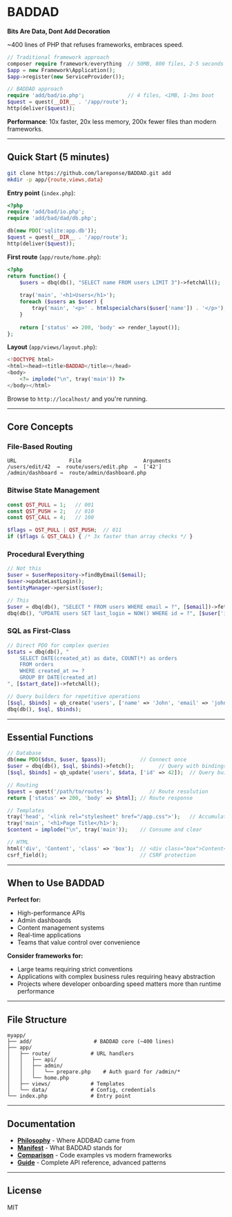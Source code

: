 # BADDAD

**Bits Are Data, Dont Add Decoration**

~400 lines of PHP that refuses frameworks, embraces speed.

```php
// Traditional framework approach
composer require framework/everything  // 50MB, 800 files, 2-5 seconds boot
$app = new Framework\Application();
$app->register(new ServiceProvider());

// BADDAD approach  
require 'add/bad/io.php';              // 4 files, <1MB, 1-2ms boot
$quest = quest(__DIR__ . '/app/route');
http(deliver($quest));
```

**Performance**: 10x faster, 20x less memory, 200x fewer files than modern frameworks.

---

## Quick Start (5 minutes)

```bash
git clone https://github.com/lareponse/BADDAD.git add
mkdir -p app/{route,views,data}
```

**Entry point** (`index.php`):
```php
<?php
require 'add/bad/io.php';
require 'add/bad/dad/db.php';

db(new PDO('sqlite:app.db'));
$quest = quest(__DIR__ . '/app/route');
http(deliver($quest));
```

**First route** (`app/route/home.php`):
```php
<?php
return function() {
    $users = dbq(db(), "SELECT name FROM users LIMIT 3")->fetchAll();
    
    tray('main', '<h1>Users</h1>');
    foreach ($users as $user) {
        tray('main', '<p>' . htmlspecialchars($user['name']) . '</p>');
    }
    
    return ['status' => 200, 'body' => render_layout()];
};
```

**Layout** (`app/views/layout.php`):
```php
<!DOCTYPE html>
<html><head><title>BADDAD</title></head>
<body>
    <?= implode("\n", tray('main')) ?>
</body></html>
```

Browse to `http://localhost/` and you're running.

---

## Core Concepts

### File-Based Routing
```
URL                 File                    Arguments
/users/edit/42  →  route/users/edit.php  →  ['42']
/admin/dashboard →  route/admin/dashboard.php
```

### Bitwise State Management
```php
const QST_PULL = 1;   // 001
const QST_PUSH = 2;   // 010  
const QST_CALL = 4;   // 100

$flags = QST_PULL | QST_PUSH;  // 011
if ($flags & QST_CALL) { /* 3x faster than array checks */ }
```

### Procedural Everything
```php
// Not this
$user = $userRepository->findByEmail($email);
$user->updateLastLogin();
$entityManager->persist($user);

// This
$user = dbq(db(), "SELECT * FROM users WHERE email = ?", [$email])->fetch();
dbq(db(), "UPDATE users SET last_login = NOW() WHERE id = ?", [$user['id']]);
```

### SQL as First-Class
```php
// Direct PDO for complex queries
$stats = dbq(db(), "
    SELECT DATE(created_at) as date, COUNT(*) as orders
    FROM orders 
    WHERE created_at >= ? 
    GROUP BY DATE(created_at)
", [$start_date])->fetchAll();

// Query builders for repetitive operations
[$sql, $binds] = qb_create('users', ['name' => 'John', 'email' => 'john@example.com']);
dbq(db(), $sql, $binds);
```

---

## Essential Functions

```php
// Database
db(new PDO($dsn, $user, $pass));           // Connect once
$user = dbq(db(), $sql, $binds)->fetch();        // Query with bindings
[$sql, $binds] = qb_update('users', $data, ['id' => 42]);  // Query builder

// Routing  
$quest = quest('/path/to/routes');            // Route resolution
return ['status' => 200, 'body' => $html]; // Route response

// Templates
tray('head', '<link rel="stylesheet" href="/app.css">');   // Accumulate content
tray('main', '<h1>Page Title</h1>');
$content = implode("\n", tray('main'));    // Consume and clear

// HTML
html('div', 'Content', 'class' => 'box');  // <div class="box">Content</div>
csrf_field();                              // CSRF protection
```

---

## When to Use BADDAD

**Perfect for:**
- High-performance APIs
- Admin dashboards  
- Content management systems
- Real-time applications
- Teams that value control over convenience

**Consider frameworks for:**
- Large teams requiring strict conventions
- Applications with complex business rules requiring heavy abstraction
- Projects where developer onboarding speed matters more than runtime performance

---

## File Structure

```
myapp/
├── add/                    # BADDAD core (~400 lines)
├── app/
│   ├── route/             # URL handlers
│   │   ├── api/
│   │   ├── admin/
│   │   │   └── prepare.php    # Auth guard for /admin/*
│   │   └── home.php
│   ├── views/             # Templates  
│   └── data/              # Config, credentials
└── index.php              # Entry point
```

---

## Documentation

- **[Philosophy](./add/doc/readme-addbad.md)** - Where ADDBAD came from
- **[Manifest](./add/doc/readme-baddad.md)** - What BADDAD stands for
- **[Comparison](./add/doc/readme-comparison.md)** - Code examples vs modern frameworks
- **[Guide](./add/doc/readme-guide.md)** - Complete API reference, advanced patterns  

---

## License

MIT